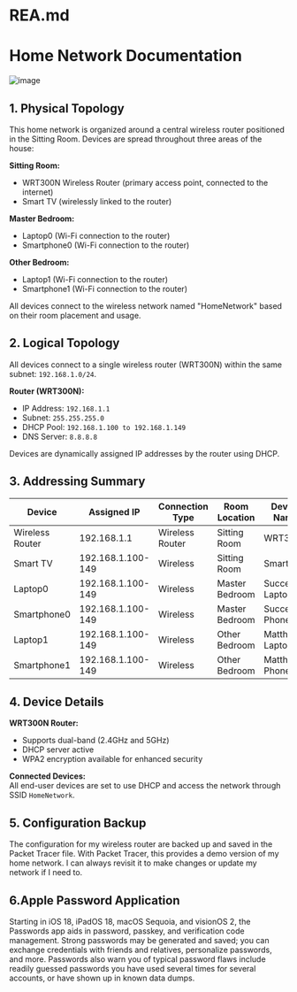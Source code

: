 # REA.md

# Home Network Documentation

![image](https://github.com/user-attachments/assets/c35316bf-cbdd-47cd-8036-751e73c7e0e1)


## 1. Physical Topology
This home network is organized around a central wireless router positioned in the Sitting Room. Devices are spread throughout three areas of the house:

**Sitting Room:**
- WRT300N Wireless Router (primary access point, connected to the internet)
- Smart TV (wirelessly linked to the router)

**Master Bedroom:**
- Laptop0 (Wi-Fi connection to the router)
- Smartphone0 (Wi-Fi connection to the router)

**Other Bedroom:**
- Laptop1 (Wi-Fi connection to the router)
- Smartphone1 (Wi-Fi connection to the router)

All devices connect to the wireless network named "HomeNetwork" based on their room placement and usage.

## 2. Logical Topology
All devices connect to a single wireless router (WRT300N) within the same subnet: `192.168.1.0/24`.

**Router (WRT300N):**
- IP Address: `192.168.1.1`
- Subnet: `255.255.255.0`
- DHCP Pool: `192.168.1.100 to 192.168.1.149`
- DNS Server: `8.8.8.8`

Devices are dynamically assigned IP addresses by the router using DHCP.

## 3. Addressing Summary

| Device         | Assigned IP     | Connection Type | Room Location   | Device Name      |
|----------------|------------------|------------------|------------------|-------------------|
| Wireless Router| 192.168.1.1       | Wireless Router  | Sitting Room     | WRT300N           |
| Smart TV       | 192.168.1.100-149     | Wireless         | Sitting Room     | SmartTV           |
| Laptop0        | 192.168.1.100-149     | Wireless         | Master Bedroom   | Success Laptop    |
| Smartphone0    | 192.168.1.100-149     | Wireless         | Master Bedroom   | Success Phone     |
| Laptop1        | 192.168.1.100-149     | Wireless         | Other Bedroom    | Matthew Laptop    |
| Smartphone1    | 192.168.1.100-149     | Wireless         | Other Bedroom    | Matthew Phone     |

## 4. Device Details

**WRT300N Router:**
- Supports dual-band (2.4GHz and 5GHz)
- DHCP server active
- WPA2 encryption available for enhanced security

**Connected Devices:**  
All end-user devices are set to use DHCP and access the network through SSID `HomeNetwork`.

## 5. Configuration Backup

The configuration for my wireless router are backed up and saved in the Packet Tracer file. With Packet Tracer, this provides a demo version of my home network. I can always revisit it to make changes or update my network if I need to.

## 6.Apple Password Application

Starting in iOS 18, iPadOS 18, macOS Sequoia, and visionOS 2, the Passwords app aids in password, passkey, and verification code management. Strong passwords may be generated and saved; you can exchange credentials with friends and relatives, personalize passwords, and more. Passwords also warn you of typical password flaws include readily guessed passwords you have used several times for several accounts, or have shown up in known data dumps.
